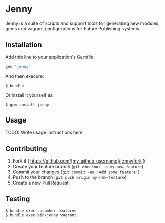 # Jenny

Jenny is a suite of scripts and support tools for generating new modules, gems and vagrant configurations
for Future Publishing systems.

## Installation

Add this line to your application's Gemfile:

```ruby
gem 'jenny'
```

And then execute:

    $ bundle

Or install it yourself as:

    $ gem install jenny

## Usage

TODO: Write usage instructions here

## Contributing

1. Fork it ( https://github.com/[my-github-username]/jenny/fork )
2. Create your feature branch (`git checkout -b my-new-feature`)
3. Commit your changes (`git commit -am 'Add some feature'`)
4. Push to the branch (`git push origin my-new-feature`)
5. Create a new Pull Request

## Testing

    $ bundle exec cucumber features
    $ bundle exec bin/jenny vagrant
